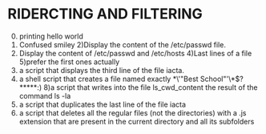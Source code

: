 # RIDERCTING AND FILTERING
0) printing hello world
1) Confused smiley
2)Display the content of the /etc/passwd file.
3) Display the content of /etc/passwd and /etc/hosts
4)Last lines of a file
5)prefer the first ones actually
6) a script that displays the third line of the file iacta. 
7) a shell script that creates a file named exactly \*\\'"Best School"\'\\*$\?\*\*\*\*\*:)
8)a script that writes into the file ls_cwd_content the result of the command ls -la
9) a script that duplicates the last line of the file iacta
10) a script that deletes all the regular files (not the directories) with a .js extension that are present in the current directory and all its subfolders
